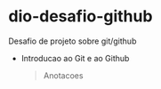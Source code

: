 # dio-desafio-github
Desafio de projeto sobre git/github

* Introducao ao Git e ao Github
  > Anotacoes
